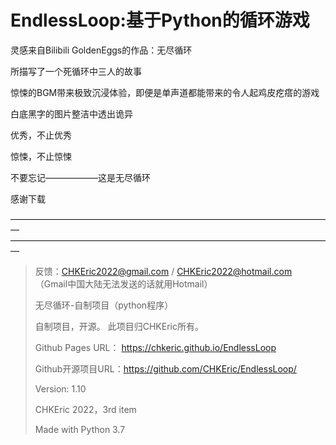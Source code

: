 # EndlessLoop:基于Python的循环游戏

灵感来自Bilibili GoldenEggs的作品：无尽循环

所描写了一个死循环中三人的故事

惊悚的BGM带来极致沉浸体验，即便是单声道都能带来的令人起鸡皮疙瘩的游戏

白底黑字的图片整洁中透出诡异

优秀，不止优秀

<span color = darkred; font-size = 36px;>惊悚，不止惊悚</span>
<p color = darkred;>不要忘记——————这是无尽循环</p>

感谢下载

—————————————————————————————————————
—————————————————————————————————————
>反馈：CHKEric2022@gmail.com / CHKEric2022@hotmail.com （Gmail中国大陆无法发送的话就用Hotmail）
>
>无尽循环-自制项目（python程序）
>  
>自制项目，开源。 此项目归CHKEric所有。
> 
>Github Pages URL： https://chkeric.github.io/EndlessLoop
>
>Github开源项目URL：https://github.com/CHKEric/EndlessLoop/
>
>Version: 1.10
>
>CHKEric 2022，3rd item
>
> Made with Python 3.7
